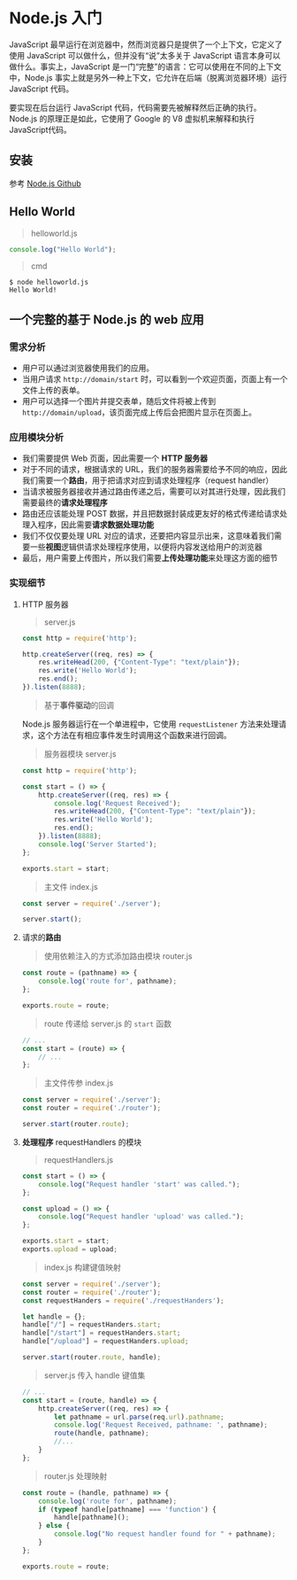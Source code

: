 # Node.js 入门

JavaScript 最早运行在浏览器中，然而浏览器只是提供了一个上下文，它定义了使用 JavaScript 可以做什么，但并没有“说”太多关于 JavaScript 语言本身可以做什么。事实上，JavaScript 是一门“完整”的语言：它可以使用在不同的上下文中，Node.js 事实上就是另外一种上下文，它允许在后端（脱离浏览器环境）运行 JavaScript 代码。

要实现在后台运行 JavaScript 代码，代码需要先被解释然后正确的执行。Node.js 的原理正是如此，它使用了 Google 的 V8 虚拟机来解释和执行JavaScript代码。

## 安装

参考 [Node.js Github](https://github.com/nodejs/node)

## Hello World

> helloworld.js

```js
console.log("Hello World");
```

> cmd

```console
$ node helloworld.js
Hello World!
```

## 一个完整的基于 Node.js 的 web 应用

### 需求分析

- 用户可以通过浏览器使用我们的应用。
- 当用户请求 `http://domain/start` 时，可以看到一个欢迎页面，页面上有一个文件上传的表单。
- 用户可以选择一个图片并提交表单，随后文件将被上传到 `http://domain/upload`，该页面完成上传后会把图片显示在页面上。

### 应用模块分析

- 我们需要提供 Web 页面，因此需要一个 **HTTP 服务器**
- 对于不同的请求，根据请求的 URL，我们的服务器需要给予不同的响应，因此我们需要一个**路由**，用于把请求对应到请求处理程序（request handler）
- 当请求被服务器接收并通过路由传递之后，需要可以对其进行处理，因此我们需要最终的**请求处理程序**
- 路由还应该能处理 POST 数据，并且把数据封装成更友好的格式传递给请求处理入程序，因此需要**请求数据处理功能**
- 我们不仅仅要处理 URL 对应的请求，还要把内容显示出来，这意味着我们需要一些**视图**逻辑供请求处理程序使用，以便将内容发送给用户的浏览器
- 最后，用户需要上传图片，所以我们需要**上传处理功能**来处理这方面的细节

### 实现细节

1. HTTP 服务器

    > server.js

    ```js
    const http = require('http');

    http.createServer((req, res) => {
        res.writeHead(200, {"Content-Type": "text/plain"});
        res.write('Hello World');
        res.end();
    }).listen(8888);
    ```

    > 基于**事件驱动**的回调

    Node.js 服务器运行在一个单进程中，它使用 `requestListener` 方法来处理请求，这个方法在有相应事件发生时调用这个函数来进行回调。

    > 服务器模块 server.js

    ```js
    const http = require('http');

    const start = () => {
        http.createServer((req, res) => {
            console.log('Request Received');
            res.writeHead(200, {"Content-Type": "text/plain"});
            res.write('Hello World');
            res.end();
        }).listen(8888);
        console.log('Server Started');
    };

    exports.start = start;
    ```

    > 主文件 index.js

    ```js
    const server = require('./server');

    server.start();
    ```

2. 请求的**路由**

    > 使用依赖注入的方式添加路由模块
    > router.js

    ```js
    const route = (pathname) => {
        console.log('route for', pathname);
    };

    exports.route = route;
    ```

    > route 传递给 server.js 的 `start` 函数

    ```js
    // ...
    const start = (route) => {
        // ...
    };
    ```

    > 主文件传参 index.js

    ```js
    const server = require('./server');
    const router = require('./router');

    server.start(router.route);
    ```

3. **处理程序** requestHandlers 的模块

    > requestHandlers.js

    ```js
    const start = () => {
        console.log("Request handler 'start' was called.");
    };

    const upload = () => {
        console.log("Request handler 'upload' was called.");
    };

    exports.start = start;
    exports.upload = upload;
    ```

    > index.js 构建键值映射

    ```js
    const server = require('./server');
    const router = require('./router');
    const requestHanders = require('./requestHanders');

    let handle = {};
    handle["/"] = requestHanders.start;
    handle["/start"] = requestHanders.start;
    handle["/upload"] = requestHanders.upload;

    server.start(router.route, handle);
    ```

    > server.js 传入 handle 键值集

    ```js
    // ...
    const start = (route, handle) => {
        http.createServer((req, res) => {
            let pathname = url.parse(req.url).pathname;
            console.log('Request Received, pathname: ', pathname);
            route(handle, pathname);
            //...
        }
    };
    ```

    > router.js 处理映射

    ```js
    const route = (handle, pathname) => {
        console.log('route for', pathname);
        if (typeof handle[pathname] === 'function') {
            handle[pathname]();
        } else {
            console.log("No request handler found for " + pathname);
        }
    };

    exports.route = route;
    ```